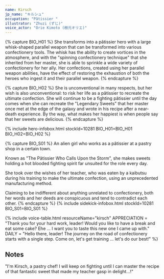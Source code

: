 ```yaml
---
name: Kirsch
jp_name: "キルシュ"
occupation: "Pâtissier "
illustrator: "Zhuzi (ずじ)"
voice_actor: "Orie Kimoto (樹元オリエ)"
---
```


{% capture BIO_H01 %}
She transforms into a pâtissier hero with a large whisk-shaped parallel weapon that can be transformed into various confectionery tools.
The whisk has the ability to create vortices in the atmosphere, and with the "spinning confectionery technique" that she inherited from her master, she is able to sprinkle a wide variety of confectionery for her ally.
Her confections, created using her parallel weapon abilities, have the effect of restoring the exhaustion of both the heroes who ingest it and their parallel weapon.
{% endcapture %}

{% capture BIO_H02 %}
She is unconventional in many respects, but her wish is also unconventional: to risk her life as a pâtissier to recreate the ultimate confection.
She will continue to be a fighting pâtissier until the day comes when she can recreate the "Legendary Sweets" that her master once met at the edge of the galaxy and wrote in his recipe after a near-death experience.
By the way, what makes her happiest is when people say that her sweets are delicious.
{% endcapture %}

{% include hero-infobox.html stockId=10281 BIO_H01=BIO_H01 BIO_H02=BIO_H02 %}

{% capture BIO_S01 %}
An alien girl who works as a pâtissier at a pastry shop in a certain town.

Known as "The Pâtissier Who Calls Upon the Storm", she makes sweets holding a hot blooded fighting spirit far unsuited for the role every day.

She took over the wishes of her teacher, who was eaten by a kaibutsu during his training to make the ultimate confection, using an unprecedented manufacturing method.

Claiming to be indifferent about anything unrelated to confectionery, both her words and her deeds are conspicuous and tend to contradict each other.
{% endcapture %}
{% include sidekick-infobox.html stockId=10281 BIO_S01=BIO_S01 %}

{% include voice-table.html resourceName="kirsch"
APPRECIATION = "Thank you for your hard work, leader!  Would you like to have a break and eat some cake?  Ehe ... I want you to taste this new one I came up with."
DAILY = "Hello there, leader! The journey on the road of confectionery starts with a single step.  Come on, let's get training ... let's do our best!"
%}

## Notes

"I'm Kirsch, a pastry chef! I will keep on fighting until I can master the recipe of that fantastic sweet that made my teacher gasp in delight...!"
